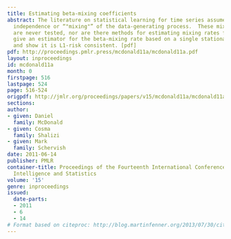 ```yaml
---
title: Estimating beta-mixing coefficients
abstract: The literature on statistical learning for time series assumes the asymptotic
  independence or “"mixing"” of the data-generating process.  These mixing assumptions
  are never tested, nor are there methods for estimating mixing rates from data. We
  give an estimator for the beta-mixing rate based on a single stationary sample path
  and show it is L1-risk consistent. [pdf]
pdf: http://proceedings.pmlr.press/mcdonald11a/mcdonald11a.pdf
layout: inproceedings
id: mcdonald11a
month: 0
firstpage: 516
lastpage: 524
page: 516-524
origpdf: http://jmlr.org/proceedings/papers/v15/mcdonald11a/mcdonald11a.pdf
sections: 
author:
- given: Daniel
  family: McDonald
- given: Cosma
  family: Shalizi
- given: Mark
  family: Schervish
date: 2011-06-14
publisher: PMLR
container-title: Proceedings of the Fourteenth International Conference on Artificial
  Intelligence and Statistics
volume: '15'
genre: inproceedings
issued:
  date-parts:
  - 2011
  - 6
  - 14
# Format based on citeproc: http://blog.martinfenner.org/2013/07/30/citeproc-yaml-for-bibliographies/
---
```

